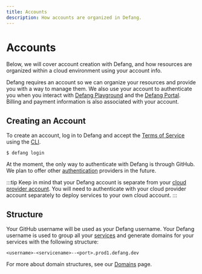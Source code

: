 ```yaml
---
title: Accounts
description: How accounts are organized in Defang.
---
```


# Accounts

Below, we will cover account creation with Defang, and how resources are organized within a cloud environment using your account info.

Defang requires an account so we can organize your resources and provide you with a way to manage them. We also use your account to authenticate you when you interact with [Defang Playground](./defang-playground.md) and the [Defang Portal](./portal.md). Billing and payment information is also associated with your account.

## Creating an Account

To create an account, log in to Defang and accept the [Terms of Service](https://defang.io/policies/terms-service/) using the [CLI](/docs/concepts/authentication.md).

```
$ defang login
```

At the moment, the only way to authenticate with Defang is through GitHub. We plan to offer other [authentication](/docs/concepts/authentication.md) providers in the future.

:::tip
Keep in mind that your Defang account is separate from your [cloud provider account](./defang-byoc.md). You will need to authenticate with your cloud provider account separately to deploy services to your own cloud account.
:::

## Structure

Your GitHub username will be used as your Defang username. Your Defang username is used to group all your [services](/docs/concepts/services) and generate domains for your services with the following structure:

```
<username>-<servicename>--<port>.prod1.defang.dev
```

For more about domain structures, see our [Domains](/docs/concepts/domains#structure) page.
